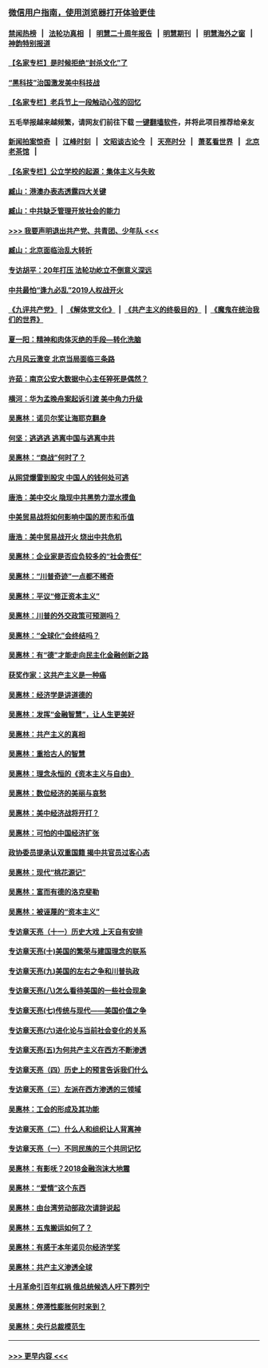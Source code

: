 ### [微信用户指南，使用浏览器打开体验更佳](https://github.com/gfw-breaker/banned-news1/blob/master/indexes/wechat-guide.md?t=0)
#### [禁闻热榜](热点新闻.md?t=0)  &nbsp;&nbsp;|&nbsp;&nbsp; [法轮功真相](https://github.com/gfw-breaker/truth/blob/master/README.md?t=0) &nbsp;&nbsp;|&nbsp;&nbsp; [明慧二十周年报告](https://github.com/gfw-breaker/mh-reports/blob/master/README.md?t=0) &nbsp;&nbsp;|&nbsp;&nbsp;[明慧期刊](https://github.com/gfw-breaker/mh-qikan) &nbsp;&nbsp;|&nbsp;&nbsp; [明慧海外之窗](https://github.com/gfw-breaker/mh-news/blob/master/README.md?t=0) &nbsp;&nbsp;|&nbsp;&nbsp; [神韵特别报道](https://github.com/gfw-breaker/mh-news/blob/master/shenyun.md?t=0)
#### [【名家专栏】是时候拒绝“封杀文化”了](../pages/nsc423/n11814093.md?t=02130633) 
#### [“黑科技”治国激发美中科技战](../pages/nsc423/n11638056.md?t=02130633) 
#### [【名家专栏】老兵节上一段触动心弦的回忆](../pages/nsc423/n11646016.md?t=02130633) 
#### 五毛举报越来越频繁，请网友们前往下载 [一键翻墙软件](https://github.com/gfw-breaker/ssr-accounts)，并将此项目推荐给亲友
#### [新闻拍案惊奇](https://github.com/gfw-breaker/banned-news1/blob/master/pages/link4.md) &nbsp;&nbsp;|&nbsp;&nbsp; [江峰时刻](https://github.com/gfw-breaker/banned-news1/blob/master/pages/link4.md) &nbsp;&nbsp;|&nbsp;&nbsp; [文昭谈古论今](https://github.com/gfw-breaker/banned-news1/blob/master/pages/link4.md) &nbsp;&nbsp;|&nbsp;&nbsp; [天亮时分](https://github.com/gfw-breaker/banned-news1/blob/master/pages/link4.md) &nbsp;&nbsp;|&nbsp;&nbsp; [萧茗看世界](https://github.com/gfw-breaker/banned-news1/blob/master/pages/link4.md) &nbsp;&nbsp;|&nbsp;&nbsp; [北京老茶馆](https://github.com/gfw-breaker/banned-news1/blob/master/pages/link4.md) &nbsp;&nbsp;|&nbsp;&nbsp; 
#### [【名家专栏】公立学校的起源：集体主义与失败](../pages/nsc423/n11601833.md?t=02130633) 
#### [臧山：港澳办表态透露四大关键](../pages/nsc423/n11421628.md?t=02130633) 
#### [臧山：中共缺乏管理开放社会的能力](../pages/nsc423/n11407457.md?t=02130633) 
#### [>>> 我要声明退出共产党、共青团、少年队 <<<](https://github.com/begood0513/goodnews/blob/master/quit/letter.md) 
#### [臧山：北京面临治乱大转折](../pages/nsc423/n11406895.md?t=02130633) 
#### [专访胡平：20年打压 法轮功屹立不倒意义深远](../pages/nsc423/n11398800.md?t=02130633) 
#### [中共最怕“逢九必乱”2019人权战开火](../pages/nsc423/n11385248.md?t=02130633) 
#### [《九评共产党》](https://github.com/begood0513/9ping.md/blob/master/README.md) &nbsp;|&nbsp; [《解体党文化》](../../../../jtdwh.md/blob/master/README.md)  &nbsp;|&nbsp; [《共产主义的终极目的》](../../../../gczydzjmd.md/blob/master/README.md) &nbsp;|&nbsp; [《魔鬼在统治我们的世界》](../../../../mgztzwmdsj.md/blob/master/README.md) 
#### [夏一阳：精神和肉体灭绝的手段—转化洗脑](../pages/nsc423/n11368250.md?t=02130633) 
#### [六月风云激变 北京当局面临三条路](../pages/nsc423/n11313668.md?t=02130633) 
#### [许茹：南京公安大数据中心主任猝死是偶然？](../pages/nsc423/n11064744.md?t=02130633) 
#### [横河：华为孟晚舟案起诉引渡 美中角力升级](../pages/nsc423/n11027230.md?t=02130633) 
#### [吴惠林：诺贝尔奖让海耶克翻身](../pages/nsc423/n10890049.md?t=02130633) 
#### [何坚：逃逃逃 逃离中国与逃离中共](../pages/nsc423/n10592891.md?t=02130633) 
#### [吴惠林：“商战”何时了？](../pages/nsc423/n10573558.md?t=02130633) 
#### [从网贷爆雷到股灾 中国人的钱何处可逃](../pages/nsc423/n10572800.md?t=02130633) 
#### [唐浩：美中交火 隐现中共黑势力混水摸鱼](../pages/nsc423/n10544040.md?t=02130633) 
#### [中美贸易战将如何影响中国的房市和币值](../pages/nsc423/n10543697.md?t=02130633) 
#### [唐浩：美中贸易战开火 烧出中共危机](../pages/nsc423/n10540126.md?t=02130633) 
#### [吴惠林：企业家是否应负较多的“社会责任”](../pages/nsc423/n10535022.md?t=02130633) 
#### [吴惠林：“川普奇迹”一点都不稀奇](../pages/nsc423/n10512808.md?t=02130633) 
#### [吴惠林：平议“修正资本主义”](../pages/nsc423/n10495724.md?t=02130633) 
#### [吴惠林：川普的外交政策可预测吗？](../pages/nsc423/n10462387.md?t=02130633) 
#### [吴惠林：“全球化”会终结吗？](../pages/nsc423/n10452838.md?t=02130633) 
#### [吴惠林：有“德”才能走向民主化金融创新之路](../pages/nsc423/n10432292.md?t=02130633) 
#### [获奖作家：这共产主义是一种癌](../pages/nsc423/n10431541.md?t=02130633) 
#### [吴惠林：经济学是讲道德的](../pages/nsc423/n10398014.md?t=02130633) 
#### [吴惠林：发挥“金融智慧”，让人生更美好](../pages/nsc423/n10375019.md?t=02130633) 
#### [吴惠林：共产主义的真相](../pages/nsc423/n10351394.md?t=02130633) 
#### [吴惠林：重拾古人的智慧](../pages/nsc423/n10337691.md?t=02130633) 
#### [吴惠林：理念永恒的《资本主义与自由》](../pages/nsc423/n10316274.md?t=02130633) 
#### [吴惠林：数位经济的美丽与哀愁](../pages/nsc423/n10292946.md?t=02130633) 
#### [吴惠林：美中经济战将开打？](../pages/nsc423/n10258825.md?t=02130633) 
#### [吴惠林：可怕的中国经济扩张](../pages/nsc423/n10219147.md?t=02130633) 
#### [政协委员提承认双重国籍 揭中共官员过客心态](../pages/nsc423/n10208809.md?t=02130633) 
#### [吴惠林：现代“桃花源记”](../pages/nsc423/n10185234.md?t=02130633) 
#### [吴惠林：富而有德的洛克斐勒](../pages/nsc423/n10142264.md?t=02130633) 
#### [吴惠林：被诬蔑的“资本主义”](../pages/nsc423/n10124816.md?t=02130633) 
#### [专访章天亮（十一）历史大戏 上天自有安排](../pages/nsc423/n10094905.md?t=02130633) 
#### [专访章天亮(十)美国的繁荣与建国理念的联系](../pages/nsc423/n10094899.md?t=02130633) 
#### [专访章天亮(九)美国的左右之争和川普执政](../pages/nsc423/n10094889.md?t=02130633) 
#### [专访章天亮(八)怎么看待美国的一些社会现象](../pages/nsc423/n10094857.md?t=02130633) 
#### [专访章天亮(七)传统与现代——美国价值之争](../pages/nsc423/n10093140.md?t=02130633) 
#### [专访章天亮(六)进化论与当前社会变化的关系](../pages/nsc423/n10092036.md?t=02130633) 
#### [专访章天亮(五)为何共产主义在西方不断渗透](../pages/nsc423/n10083620.md?t=02130633) 
#### [专访章天亮（四）历史上的预言告诉我们什么](../pages/nsc423/n10083606.md?t=02130633) 
#### [专访章天亮（三）左派在西方渗透的三领域](../pages/nsc423/n10081115.md?t=02130633) 
#### [吴惠林：工会的形成及其功能](../pages/nsc423/n10080633.md?t=02130633) 
#### [专访章天亮（二）什么人和组织让人背离神](../pages/nsc423/n10076637.md?t=02130633) 
#### [专访章天亮（一）不同民族的三个共同记忆](../pages/nsc423/n10074188.md?t=02130633) 
#### [吴惠林：有影呒？2018金融泡沫大地震](../pages/nsc423/n10040534.md?t=02130633) 
#### [吴惠林：“爱情”这个东西](../pages/nsc423/n10019423.md?t=02130633) 
#### [吴惠林：由台湾劳动部政次请辞说起](../pages/nsc423/n9979679.md?t=02130633) 
#### [吴惠林：五鬼搬运如何了？](../pages/nsc423/n9925338.md?t=02130633) 
#### [吴惠林：有感于本年诺贝尔经济学奖](../pages/nsc423/n9871883.md?t=02130633) 
#### [吴惠林：共产主义渗透全球](../pages/nsc423/n9812748.md?t=02130633) 
#### [十月革命引百年红祸 俄总统候选人吁下葬列宁](../pages/nsc423/n9810182.md?t=02130633) 
#### [吴惠林：停滞性膨胀何时来到？](../pages/nsc423/n9764136.md?t=02130633) 
#### [吴惠林：央行总裁模范生](../pages/nsc423/n9728134.md?t=02130633) 

----
#### [ >>> 更早内容 <<< ](../indexes/nsc423-earlier.md)
